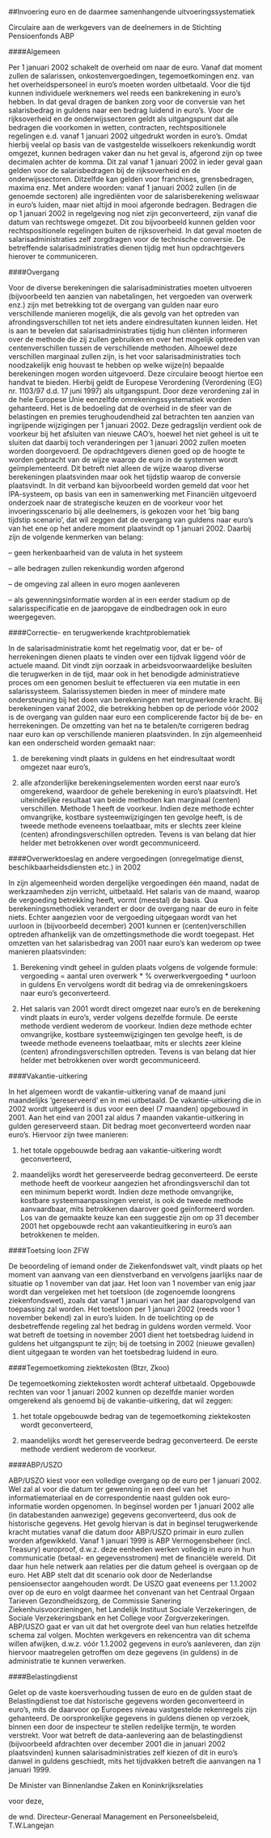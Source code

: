 <meta http-equiv='Content-Type' content='text/html; charset=utf-8' />

##Invoering euro en de daarmee samenhangende uitvoeringssystematiek

Circulaire aan de werkgevers van de deelnemers in de Stichting Pensioenfonds ABP     

####Algemeen

Per 1 januari 2002 schakelt de overheid om naar de euro. Vanaf dat moment zullen de salarissen, onkostenvergoedingen, tegemoetkomingen enz. van het overheidspersoneel in euro’s moeten worden uitbetaald. Voor die tijd kunnen individuele werknemers wel reeds een bankrekening in euro’s hebben. In dat geval dragen de banken zorg voor de conversie van het salarisbedrag in guldens naar een bedrag luidend in euro’s. Voor de rijksoverheid en de onderwijssectoren geldt als uitgangspunt dat alle bedragen die voorkomen in wetten, contracten, rechtspositionele regelingen e.d. vanaf 1 januari 2002 uitgedrukt worden in euro’s. Omdat hierbij veelal op basis van de vastgestelde wisselkoers rekenkundig wordt omgezet, kunnen bedragen vaker dan nu het geval is, afgerond zijn op twee decimalen achter de komma. Dit zal vanaf 1 januari 2002 in ieder geval gaan gelden voor de salarisbedragen bij de rijksoverheid en de onderwijssectoren. Ditzelfde kan gelden voor franchises, grensbedragen, maxima enz. Met andere woorden: vanaf 1 januari 2002 zullen (in de genoemde sectoren) alle ingrediënten voor de salarisberekening weliswaar in euro’s luiden, maar niet altijd in mooi afgeronde bedragen. Bedragen die op 1 januari 2002 in regelgeving nog niet zijn geconverteerd, zijn vanaf die datum van rechtswege omgezet. Dit zou bijvoorbeeld kunnen gelden voor rechtspositionele regelingen buiten de rijksoverheid. In dat geval moeten de salarisadministraties zelf zorgdragen voor de technische conversie. De betreffende salarisadministraties dienen tijdig met hun opdrachtgevers hierover te communiceren.    

####Overgang

Voor de diverse berekeningen die salarisadministraties moeten uitvoeren (bijvoorbeeld ten aanzien van nabetalingen, het vergoeden van overwerk enz.) zijn met betrekking tot de overgang van gulden naar euro verschillende manieren mogelijk, die als gevolg van het optreden van afrondingsverschillen tot net iets andere eindresultaten kunnen leiden. Het is aan te bevelen dat salarisadministraties tijdig hun cliënten informeren over de methode die zij zullen gebruiken en over het mogelijk optreden van centenverschillen tussen de verschillende methoden. Alhoewel deze verschillen marginaal zullen zijn, is het voor salarisadministraties toch noodzakelijk enig houvast te hebben op welke wijze(n) bepaalde berekeningen mogen worden uitgevoerd. Deze circulaire beoogt hiertoe een handvat te bieden. Hierbij geldt de Europese Verordening (Verordening (EG) nr. 1103/97 d.d. 17 juni 1997) als uitgangspunt. Door deze verordening zal in de hele Europese Unie eenzelfde omrekeningssystematiek worden gehanteerd. Het is de bedoeling dat de overheid in de sfeer van de belastingen en premies terughoudendheid zal betrachten ten aanzien van ingrijpende wijzigingen per 1 januari 2002. Deze gedragslijn verdient ook de voorkeur bij het afsluiten van nieuwe CAO’s, hoewel het niet geheel is uit te sluiten dat daarbij toch veranderingen per 1 januari 2002 zullen moeten worden doorgevoerd. De opdrachtgevers dienen goed op de hoogte te worden gebracht van de wijze waarop de euro in de systemen wordt geïmplementeerd. Dit betreft niet alleen de wijze waarop diverse berekeningen plaatsvinden maar ook het tijdstip waarop de conversie plaatsvindt. In dit verband kan bijvoorbeeld worden gemeld dat voor het IPA-systeem, op basis van een in samenwerking met Financiën uitgevoerd onderzoek naar de strategische keuzen en de voorkeur voor het invoeringsscenario bij alle deelnemers, is gekozen voor het ’big bang tijdstip scenario’, dat wil zeggen dat de overgang van guldens naar euro’s van het ene op het andere moment plaatsvindt op 1 januari 2002. Daarbij zijn de volgende kenmerken van belang: 

– geen herkenbaarheid van de valuta in het systeem  

– alle bedragen zullen rekenkundig worden afgerond  

– de omgeving zal alleen in euro mogen aanleveren  

– als gewenningsinformatie worden al in een eerder stadium op de salarisspecificatie en de jaaropgave de eindbedragen ook in euro weergegeven.      

####Correctie- en terugwerkende krachtproblematiek

In de salarisadministratie komt het regelmatig voor, dat er be- of herrekeningen dienen plaats te vinden over een tijdvak liggend vóór de actuele maand. Dit vindt zijn oorzaak in arbeidsvoorwaardelijke besluiten die terugwerken in de tijd, maar ook in het benodigde administratieve proces om een genomen besluit te effectueren via een mutatie in een salarissysteem. Salarissystemen bieden in meer of mindere mate ondersteuning bij het doen van berekeningen met terugwerkende kracht. Bij berekeningen vanaf 2002, die betrekking hebben op de periode vóór 2002 is de overgang van gulden naar euro een complicerende factor bij de be- en herrekeningen. De omzetting van het na te betalen/te corrigeren bedrag naar euro kan op verschillende manieren plaatsvinden. In zijn algemeenheid kan een onderscheid worden gemaakt naar: 

1. de berekening vindt plaats in guldens en het eindresultaat wordt omgezet naar euro’s,  

2. alle afzonderlijke berekeningselementen worden eerst naar euro’s omgerekend, waardoor de gehele berekening in euro’s plaatsvindt.   Het uiteindelijke resultaat van beide methoden kan marginaal (centen) verschillen. Methode 1 heeft de voorkeur. Indien deze methode echter omvangrijke, kostbare systeemwijzigingen ten gevolge heeft, is de tweede methode eveneens toelaatbaar, mits er slechts zeer kleine (centen) afrondingsverschillen optreden. Tevens is van belang dat hier helder met betrokkenen over wordt gecommuniceerd.    

####Overwerktoeslag en andere vergoedingen (onregelmatige dienst, beschikbaarheidsdiensten etc.) in 2002

In zijn algemeenheid worden dergelijke vergoedingen één maand, nadat de werkzaamheden zijn verricht, uitbetaald. Het salaris van de maand, waarop de vergoeding betrekking heeft, vormt (meestal) de basis. Qua berekeningsmethodiek verandert er door de overgang naar de euro in feite niets. Echter aangezien voor de vergoeding uitgegaan wordt van het uurloon in (bijvoorbeeld december) 2001 kunnen er (centen)verschillen optreden afhankelijk van de omzettingsmethode die wordt toegepast. Het omzetten van het salarisbedrag van 2001 naar euro’s kan wederom op twee manieren plaatsvinden: 

1. Berekening vindt geheel in gulden plaats volgens de volgende formule: vergoeding = aantal uren overwerk * % overwerkvergoeding * uurloon in guldens En vervolgens wordt dit bedrag via de omrekeningskoers naar euro’s geconverteerd.  

2. Het salaris van 2001 wordt direct omgezet naar euro’s en de berekening vindt plaats in euro’s, verder volgens dezelfde formule.   De eerste methode verdient wederom de voorkeur. Indien deze methode echter omvangrijke, kostbare systeemwijzigingen ten gevolge heeft, is de tweede methode eveneens toelaatbaar, mits er slechts zeer kleine (centen) afrondingsverschillen optreden. Tevens is van belang dat hier helder met betrokkenen over wordt gecommuniceerd.    

####Vakantie-uitkering

In het algemeen wordt de vakantie-uitkering vanaf de maand juni maandelijks ’gereserveerd’ en in mei uitbetaald. De vakantie-uitkering die in 2002 wordt uitgekeerd is dus voor een deel (7 maanden) opgebouwd in 2001. Aan het eind van 2001 zal aldus 7 maanden vakantie-uitkering in gulden gereserveerd staan. Dit bedrag moet geconverteerd worden naar euro’s. Hiervoor zijn twee manieren: 

1. het totale opgebouwde bedrag aan vakantie-uitkering wordt geconverteerd,  

2. maandelijks wordt het gereserveerde bedrag geconverteerd.   De eerste methode heeft de voorkeur aangezien het afrondingsverschil dan tot een minimum beperkt wordt. Indien deze methode omvangrijke, kostbare systeemaanpassingen vereist, is ook de tweede methode aanvaardbaar, mits betrokkenen daarover goed geïnformeerd worden. Los van de gemaakte keuze kan een suggestie zijn om op 31 december 2001 het opgebouwde recht aan vakantieuitkering in euro’s aan betrokkenen te melden.    

####Toetsing loon ZFW

De beoordeling of iemand onder de Ziekenfondswet valt, vindt plaats op het moment van aanvang van een dienstverband en vervolgens jaarlijks naar de situatie op 1 november van dat jaar. Het loon van 1 november van enig jaar wordt dan vergeleken met het toetsloon (de zogenoemde loongrens ziekenfondswet), zoals dat vanaf 1 januari van het jaar daaropvolgend van toepassing zal worden. Het toetsloon per 1 januari 2002 (reeds voor 1 november bekend) zal in euro’s luiden. In de toelichting op de desbetreffende regeling zal het bedrag in guldens worden vermeld. Voor wat betreft de toetsing in november 2001 dient het toetsbedrag luidend in guldens het uitgangspunt te zijn; bij de toetsing in 2002 (nieuwe gevallen) dient uitgegaan te worden van het toetsbedrag luidend in euro.    

####Tegemoetkoming ziektekosten (Btzr, Zkoo)

De tegemoetkoming ziektekosten wordt achteraf uitbetaald. Opgebouwde rechten van voor 1 januari 2002 kunnen op dezelfde manier worden omgerekend als genoemd bij de vakantie-uitkering, dat wil zeggen: 

1. het totale opgebouwde bedrag van de tegemoetkoming ziektekosten wordt geconverteerd,  

2. maandelijks wordt het gereserveerde bedrag geconverteerd.   De eerste methode verdient wederom de voorkeur.    

####ABP/USZO

ABP/USZO kiest voor een volledige overgang op de euro per 1 januari 2002. Wel zal al voor die datum ter gewenning in een deel van het informatiemateriaal en de correspondentie naast gulden ook euro-informatie worden opgenomen. In beginsel worden per 1 januari 2002 alle (in databestanden aanwezige) gegevens geconverteerd, dus ook de historische gegevens. Het gevolg hiervan is dat in beginsel terugwerkende kracht mutaties vanaf die datum door ABP/USZO primair in euro zullen worden afgewikkeld. Vanaf 1 januari 1999 is ABP Vermogensbeheer (incl. Treasury) europroof, d.w.z. deze eenheden werken volledig in euro in hun communicatie (betaal- en gegevensstromen) met de financiële wereld. Dit daar hun hele netwerk aan relaties per die datum geheel is overgaan op de euro. Het ABP stelt dat dit scenario ook door de Nederlandse pensioensector aangehouden wordt. De USZO gaat eveneens per 1.1.2002 over op de euro en volgt daarmee het convenant van het Centraal Orgaan Tarieven Gezondheidszorg, de Commissie Sanering Ziekenhuisvoorzieningen, het Landelijk Instituut Sociale Verzekeringen, de Sociale Verzekeringsbank en het College voor Zorgverzekeringen. ABP/USZO gaat er van uit dat het overgrote deel van hun relaties hetzelfde schema zal volgen. Mochten werkgevers en rekencentra van dit schema willen afwijken, d.w.z. vóór 1.1.2002 gegevens in euro’s aanleveren, dan zijn hiervoor maatregelen getroffen om deze gegevens (in guldens) in de administratie te kunnen verwerken.    

####Belastingdienst

Gelet op de vaste koersverhouding tussen de euro en de gulden staat de Belastingdienst toe dat historische gegevens worden geconverteerd in euro’s, mits de daarvoor op Europees niveau vastgestelde rekenregels zijn gehanteerd. De oorspronkelijke gegevens in guldens dienen op verzoek, binnen een door de inspecteur te stellen redelijke termijn, te worden verstrekt. Voor wat betreft de data-aanlevering aan de belastingdienst (bijvoorbeeld afdrachten over december 2001 die in januari 2002 plaatsvinden) kunnen salarisadministraties zelf kiezen of dit in euro’s danwel in guldens geschiedt, mits het tijdvakken betreft die aanvangen na 1 januari 1999.      

De 
Minister van Binnenlandse Zaken en Koninkrijksrelaties 

voor deze,  

de 
wnd. Directeur-Generaal Management en Personeelsbeleid, 
T.W.Langejan    
